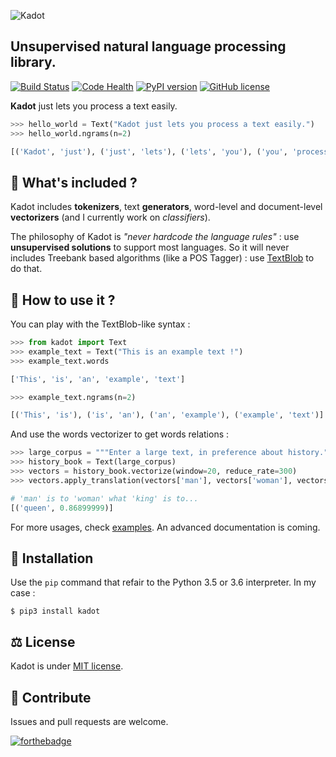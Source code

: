 ![Kadot](https://github.com/the-new-sky/Kadot/raw/master/logo.png)

## Unsupervised natural language processing library.

[![Build Status](https://travis-ci.org/the-new-sky/Kadot.svg?branch=master)](https://travis-ci.org/the-new-sky/Kadot)  [![Code Health](https://landscape.io/github/the-new-sky/Kadot/master/landscape.svg?style=flat)](https://landscape.io/github/the-new-sky/Kadot/master) [![PyPI version](https://badge.fury.io/py/Kadot.svg)](https://badge.fury.io/py/Kadot) [![GitHub license](https://img.shields.io/badge/license-MIT-blue.svg)](https://raw.githubusercontent.com/the-new-sky/Kadot/master/LICENSE.md) 


**Kadot** just lets you process a text easily.

```python
>>> hello_world = Text("Kadot just lets you process a text easily.")
>>> hello_world.ngrams(n=2)

[('Kadot', 'just'), ('just', 'lets'), ('lets', 'you'), ('you', 'process'), ('process', 'a'), ('a', 'text'), ('text', 'easily')]
```

## 🔋 What's included ?

Kadot includes **tokenizers**, text **generators**, word-level and document-level **vectorizers** (and I currently work on *classifiers*).

The philosophy of Kadot is *"never hardcode the language rules"* : use **unsupervised solutions** to support most languages. So it will never includes Treebank based algorithms (like a POS Tagger) : use [TextBlob](https://textblob.readthedocs.io/en/dev/) to do that.

## 🤔 How to use it ?
You can play with the TextBlob-like syntax :

```python
>>> from kadot import Text
>>> example_text = Text("This is an example text !")
>>> example_text.words

['This', 'is', 'an', 'example', 'text']

>>> example_text.ngrams(n=2)

[('This', 'is'), ('is', 'an'), ('an', 'example'), ('example', 'text')]
```

And use the words vectorizer to get words relations :

```python
>>> large_corpus = """Enter a large text, in preference about history."""
>>> history_book = Text(large_corpus)
>>> vectors = history_book.vectorize(window=20, reduce_rate=300)
>>> vectors.apply_translation(vectors['man'], vectors['woman'], vectors['king'], best=1)

# 'man' is to 'woman' what 'king' is to...
[('queen', 0.86899999)]
```

For more usages, check [examples](https://github.com/the-new-sky/Kadot/blob/master/examples).
An advanced documentation is coming.

## 🔨 Installation

Use the `pip` command that refair to the Python 3.5 or 3.6 interpreter. 
In my case :
```
$ pip3 install kadot
```

## ⚖️ License
Kadot is under [MIT license](https://github.com/the-new-sky/Kadot/blob/master/LICENSE.md).

## 🚀 Contribute
Issues and pull requests are welcome.

[![forthebadge](http://forthebadge.com/badges/built-with-love.svg)](http://forthebadge.com)
